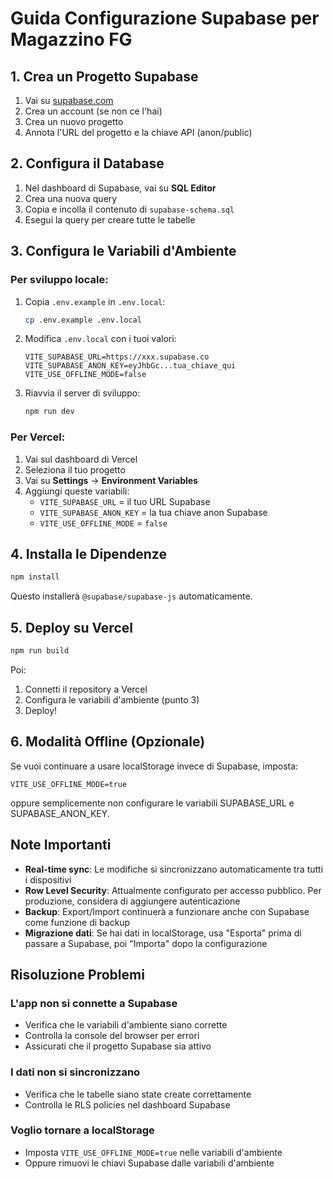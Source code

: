 # Guida Configurazione Supabase per Magazzino FG

## 1. Crea un Progetto Supabase

1. Vai su [supabase.com](https://supabase.com)
2. Crea un account (se non ce l'hai)
3. Crea un nuovo progetto
4. Annota l'URL del progetto e la chiave API (anon/public)

## 2. Configura il Database

1. Nel dashboard di Supabase, vai su **SQL Editor**
2. Crea una nuova query
3. Copia e incolla il contenuto di `supabase-schema.sql`
4. Esegui la query per creare tutte le tabelle

## 3. Configura le Variabili d'Ambiente

### Per sviluppo locale:

1. Copia `.env.example` in `.env.local`:
   ```bash
   cp .env.example .env.local
   ```

2. Modifica `.env.local` con i tuoi valori:
   ```
   VITE_SUPABASE_URL=https://xxx.supabase.co
   VITE_SUPABASE_ANON_KEY=eyJhbGc...tua_chiave_qui
   VITE_USE_OFFLINE_MODE=false
   ```

3. Riavvia il server di sviluppo:
   ```bash
   npm run dev
   ```

### Per Vercel:

1. Vai sul dashboard di Vercel
2. Seleziona il tuo progetto
3. Vai su **Settings** → **Environment Variables**
4. Aggiungi queste variabili:
   - `VITE_SUPABASE_URL` = il tuo URL Supabase
   - `VITE_SUPABASE_ANON_KEY` = la tua chiave anon Supabase
   - `VITE_USE_OFFLINE_MODE` = `false`

## 4. Installa le Dipendenze

```bash
npm install
```

Questo installerà `@supabase/supabase-js` automaticamente.

## 5. Deploy su Vercel

```bash
npm run build
```

Poi:
1. Connetti il repository a Vercel
2. Configura le variabili d'ambiente (punto 3)
3. Deploy!

## 6. Modalità Offline (Opzionale)

Se vuoi continuare a usare localStorage invece di Supabase, imposta:
```
VITE_USE_OFFLINE_MODE=true
```

oppure semplicemente non configurare le variabili SUPABASE_URL e SUPABASE_ANON_KEY.

## Note Importanti

- **Real-time sync**: Le modifiche si sincronizzano automaticamente tra tutti i dispositivi
- **Row Level Security**: Attualmente configurato per accesso pubblico. Per produzione, considera di aggiungere autenticazione
- **Backup**: Export/Import continuerà a funzionare anche con Supabase come funzione di backup
- **Migrazione dati**: Se hai dati in localStorage, usa "Esporta" prima di passare a Supabase, poi "Importa" dopo la configurazione

## Risoluzione Problemi

### L'app non si connette a Supabase
- Verifica che le variabili d'ambiente siano corrette
- Controlla la console del browser per errori
- Assicurati che il progetto Supabase sia attivo

### I dati non si sincronizzano
- Verifica che le tabelle siano state create correttamente
- Controlla le RLS policies nel dashboard Supabase

### Voglio tornare a localStorage
- Imposta `VITE_USE_OFFLINE_MODE=true` nelle variabili d'ambiente
- Oppure rimuovi le chiavi Supabase dalle variabili d'ambiente
